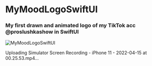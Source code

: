 # MyMoodLogoSwiftUI
### My first drawn and animated logo of my TikTok acc @proslushkashow in SwiftUI

![MyMoodLogoSwiftUI](https://user-images.githubusercontent.com/100304243/163481788-a85129d2-31a7-4fe2-a51d-b6b54b7543f1.png)

Uploading Simulator Screen Recording - iPhone 11 - 2022-04-15 at 00.25.53.mp4…

